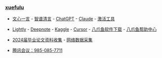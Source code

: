 ### **[xuefulu](http://xuefulu.com/)**

+ [文心一言](https://yiyan.baidu.com/) - [智谱清言](https://chatglm.cn/) - [ChatGPT](https://chat.openai.com/) - [Claude](https://claude.ai/) - [激活工具](https://pan.baidu.com/s/14U3zIG4tG6ZdMBrHaPaLzw?pwd=c65c#list/path=%2FHEU%20KMS%20Activator)

+ [Lightly](https://lightly.teamcode.com/login) - [Deepnote](https://deepnote.com/sign-in) - [Kaggle](https://www.kaggle.com/) - [Cursor](https://www.cursor.so/) - [八爪鱼软件下载](https://www.bazhuayu.com/download/windows) - [八爪鱼帮助中心](https://www.bazhuayu.com/helpcenter)

+ [2024届毕业论文资料收集](https://send2me.cn/b8YG5Ez2/RI-z442A7iRs7A) - [网络数据采集](https://send2me.cn/h4rCMJxh/Q1KUfwPwljj5tQ)

+ [腾讯会议：985-085-7711](https://meeting.tencent.com/p/9850857711)
